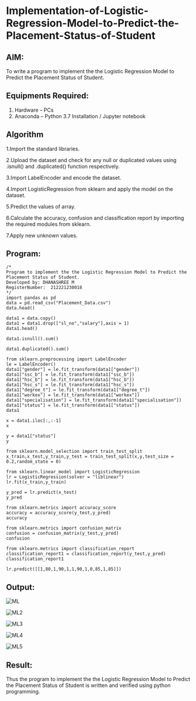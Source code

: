 # Implementation-of-Logistic-Regression-Model-to-Predict-the-Placement-Status-of-Student

## AIM:
To write a program to implement the the Logistic Regression Model to Predict the Placement Status of Student.

## Equipments Required:
1. Hardware – PCs
2. Anaconda – Python 3.7 Installation / Jupyter notebook

## Algorithm
1.Import the standard libraries.

2.Upload the dataset and check for any null or duplicated values using .isnull() and .duplicated() function respectively.

3.Import LabelEncoder and encode the dataset.

4.Import LogisticRegression from sklearn and apply the model on the dataset.

5.Predict the values of array.

6.Calculate the accuracy, confusion and classification report by importing the required modules from sklearn.

7.Apply new unknown values.

## Program:
```
/*
Program to implement the the Logistic Regression Model to Predict the Placement Status of Student.
Developed by: DHANASHREE M
RegisterNumber:  212221230018
*/
import pandas as pd
data = pd.read_csv("Placement_Data.csv")
data.head()

data1 = data.copy()
data1 = data1.drop(["sl_no","salary"],axis = 1)
data1.head()

data1.isnull().sum()

data1.duplicated().sum()

from sklearn.preprocessing import LabelEncoder
le = LabelEncoder()
data1["gender"] = le.fit_transform(data1["gender"])
data1["ssc_b"] = le.fit_transform(data1["ssc_b"])
data1["hsc_b"] = le.fit_transform(data1["hsc_b"])
data1["hsc_s"] = le.fit_transform(data1["hsc_s"])
data1["degree_t"] = le.fit_transform(data1["degree_t"])
data1["workex"] = le.fit_transform(data1["workex"])
data1["specialisation"] = le.fit_transform(data1["specialisation"])
data1["status"] = le.fit_transform(data1["status"])
data1

x = data1.iloc[:,:-1]
x

y = data1["status"]
y

from sklearn.model_selection import train_test_split
x_train,x_test,y_train,y_test = train_test_split(x,y,test_size = 0.2,random_state = 0)

from sklearn.linear_model import LogisticRegression
lr = LogisticRegression(solver = "liblinear")
lr.fit(x_train,y_train)

y_pred = lr.predict(x_test)
y_pred

from sklearn.metrics import accuracy_score
accuracy = accuracy_score(y_test,y_pred)
accuracy

from sklearn.metrics import confusion_matrix
confusion = confusion_matrix(y_test,y_pred)
confusion

from sklearn.metrics import classification_report
classification_report1 = classification_report(y_test,y_pred)
classification_report1

lr.predict([[1,80,1,90,1,1,90,1,0,85,1,85]])
```

## Output:
![ML](https://user-images.githubusercontent.com/94165415/203595875-e55a3421-d25e-48f9-8438-92a89e2870b1.png)

![ML2](https://user-images.githubusercontent.com/94165415/203595967-d2ec3bcb-e678-4f93-a5ac-388b51bfae6e.png)

![ML3](https://user-images.githubusercontent.com/94165415/203596079-986a74b4-3733-42f7-8d42-ce0ab2c74341.png)

![ML4](https://user-images.githubusercontent.com/94165415/203596190-6a76b672-1979-4b1d-ac9b-3a6627a51162.png)

![ML5](https://user-images.githubusercontent.com/94165415/203596335-ace4622c-e2c1-43df-b4d4-52d5991d8530.png)
## Result:
Thus the program to implement the the Logistic Regression Model to Predict the Placement Status of Student is written and verified using python programming.

